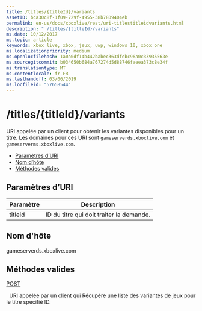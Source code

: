 ```yaml
---
title: /titles/{titleId}/variants
assetID: bca30c8f-1f09-729f-4955-38b7809404eb
permalink: en-us/docs/xboxlive/rest/uri-titlestitleidvariants.html
description: " /titles/{titleId}/variants"
ms.date: 10/12/2017
ms.topic: article
keywords: xbox live, xbox, jeux, uwp, windows 10, xbox one
ms.localizationpriority: medium
ms.openlocfilehash: 1a0a0df14b442babec363dfebc96a0c33935563e
ms.sourcegitcommit: b034650b684a767274d5d88746faeea373c8e34f
ms.translationtype: MT
ms.contentlocale: fr-FR
ms.lasthandoff: 03/06/2019
ms.locfileid: "57658544"
---
```

# <a name="titlestitleidvariants"></a>/titles/{titleId}/variants
URI appelée par un client pour obtenir les variantes disponibles pour un titre. Les domaines pour ces URI sont `gameserverds.xboxlive.com` et `gameserverms.xboxlive.com`.
 
  * [Paramètres d’URI](#ID4EU)
  * [Nom d’hôte](#ID4EIB)
  * [Méthodes valides](#ID4EPB)
 
<a id="ID4EU"></a>

 
## <a name="uri-parameters"></a>Paramètres d’URI
 
| Paramètre| Description| 
| --- | --- | 
| titleid| ID du titre qui doit traiter la demande.| 
  
<a id="ID4EIB"></a>

 
## <a name="host-name"></a>Nom d'hôte
 
gameserverds.xboxlive.com
  
<a id="ID4EPB"></a>

 
## <a name="valid-methods"></a>Méthodes valides
  
[POST](uri-titlestitleidvariants-post.md)
 
&nbsp;&nbsp;URI appelée par un client qui Récupère une liste des variantes de jeux pour le titre spécifié ID.
   